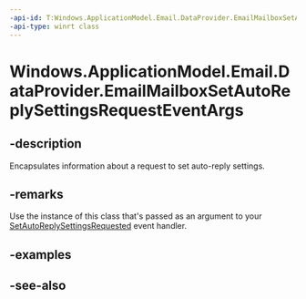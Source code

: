 ----api-id: T:Windows.ApplicationModel.Email.DataProvider.EmailMailboxSetAutoReplySettingsRequestEventArgs
-api-type: winrt class
---<!-- Class syntax.public class EmailMailboxSetAutoReplySettingsRequestEventArgs : Windows.ApplicationModel.Email.DataProvider.IEmailMailboxSetAutoReplySettingsRequestEventArgs--># Windows.ApplicationModel.Email.DataProvider.EmailMailboxSetAutoReplySettingsRequestEventArgs## -descriptionEncapsulates information about a request to set auto-reply settings.## -remarksUse the instance of this class that's passed as an argument to your [SetAutoReplySettingsRequested](emaildataproviderconnection_setautoreplysettingsrequested.md) event handler.## -examples## -see-also